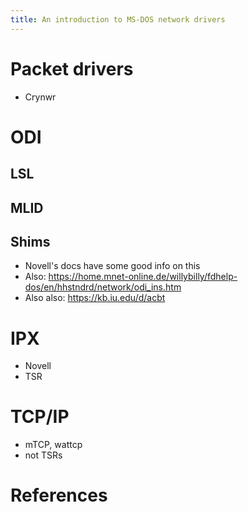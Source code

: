 ```yaml
---
title: An introduction to MS-DOS network drivers
---
```


# Packet drivers

* Crynwr

# ODI

## LSL

## MLID

## Shims

* Novell's docs have some good info on this
* Also: https://home.mnet-online.de/willybilly/fdhelp-dos/en/hhstndrd/network/odi_ins.htm
* Also also: https://kb.iu.edu/d/acbt

# IPX

* Novell
* TSR

# TCP/IP

* mTCP, wattcp
* not TSRs 

# References
